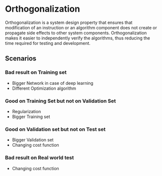 # Orthogonalization

Orthogonalization is a system design property that ensures that modification of an instruction or an algorithm component does not create or propagate side effects to other system components. Orthogonalization makes it easier to independently verify the algorithms, thus reducing the time required for testing and development.

## Scenarios

### Bad result on Training set

* Bigger Network in case of deep learning
* Different Optimization algorithm

### Good on Training Set but not on Validation Set

* Regularization
* Bigger Training set

### Good on Validation set but not on Test set

* Bigger Validation set
* Changing cost function

### Bad result on Real world test

* Changing cost function

